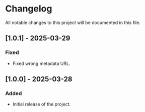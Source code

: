# Changelog

All notable changes to this project will be documented in this file.

## [1.0.1] - 2025-03-29

### Fixed

- Fixed wrong metadata URL.

## [1.0.0] - 2025-03-28

### Added

- Initial release of the project.
